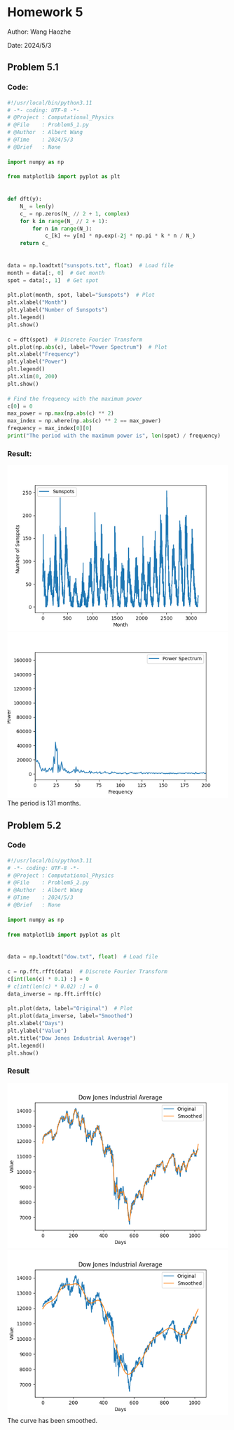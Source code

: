 # Homework 5

Author: Wang Haozhe

Date: 2024/5/3

## Problem 5.1

### Code:
```python
#!/usr/local/bin/python3.11
# -*- coding: UTF-8 -*-
# @Project : Computational_Physics
# @File    : Problem5_1.py
# @Author  : Albert Wang
# @Time    : 2024/5/3
# @Brief   : None

import numpy as np

from matplotlib import pyplot as plt


def dft(y):
    N_ = len(y)
    c_ = np.zeros(N_ // 2 + 1, complex)
    for k in range(N_ // 2 + 1):
        for n in range(N_):
            c_[k] += y[n] * np.exp(-2j * np.pi * k * n / N_)
    return c_


data = np.loadtxt("sunspots.txt", float)  # Load file
month = data[:, 0]  # Get month
spot = data[:, 1]  # Get spot

plt.plot(month, spot, label="Sunspots")  # Plot
plt.xlabel("Month")
plt.ylabel("Number of Sunspots")
plt.legend()
plt.show()

c = dft(spot)  # Discrete Fourier Transform
plt.plot(np.abs(c), label="Power Spectrum")  # Plot
plt.xlabel("Frequency")
plt.ylabel("Power")
plt.legend()
plt.xlim(0, 200)
plt.show()

# Find the frequency with the maximum power
c[0] = 0
max_power = np.max(np.abs(c) ** 2)
max_index = np.where(np.abs(c) ** 2 == max_power)
frequency = max_index[0][0]
print("The period with the maximum power is", len(spot) / frequency)
```

### Result:
![](./Graph/sunspot.png)
![](./Graph/sunspot_dft.png)
The period is 131 months.

## Problem 5.2

### Code
```python
#!/usr/local/bin/python3.11
# -*- coding: UTF-8 -*-
# @Project : Computational_Physics
# @File    : Problem5_2.py
# @Author  : Albert Wang
# @Time    : 2024/5/3
# @Brief   : None

import numpy as np

from matplotlib import pyplot as plt


data = np.loadtxt("dow.txt", float)  # Load file

c = np.fft.rfft(data)  # Discrete Fourier Transform
c[int(len(c) * 0.1) :] = 0
# c[int(len(c) * 0.02) :] = 0
data_inverse = np.fft.irfft(c)

plt.plot(data, label="Original")  # Plot
plt.plot(data_inverse, label="Smoothed")
plt.xlabel("Days")
plt.ylabel("Value")
plt.title("Dow Jones Industrial Average")
plt.legend()
plt.show()
```

### Result
![](./Graph/dow_10p.png)
![](./Graph/dow_2p.png)
The curve has been smoothed.
